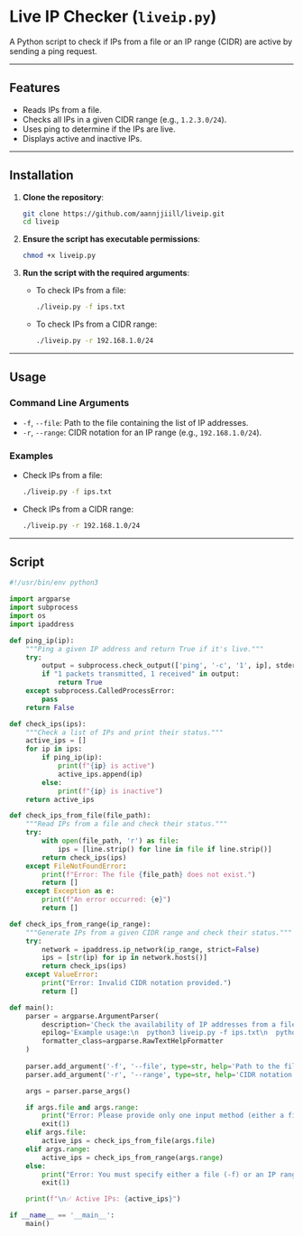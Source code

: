 # Live IP Checker (`liveip.py`)

A Python script to check if IPs from a file or an IP range (CIDR) are active by sending a ping request.

---

## Features
- Reads IPs from a file.
- Checks all IPs in a given CIDR range (e.g., `1.2.3.0/24`).
- Uses ping to determine if the IPs are live.
- Displays active and inactive IPs.

---

## Installation

1. **Clone the repository**:
   ```bash
   git clone https://github.com/aannjjiill/liveip.git
   cd liveip
   ```

2. **Ensure the script has executable permissions**:
   ```bash
   chmod +x liveip.py
   ```

3. **Run the script with the required arguments**:
   - To check IPs from a file:
     ```bash
     ./liveip.py -f ips.txt
     ```

   - To check IPs from a CIDR range:
     ```bash
     ./liveip.py -r 192.168.1.0/24
     ```

---

## Usage

### Command Line Arguments

- `-f`, `--file`: Path to the file containing the list of IP addresses.
- `-r`, `--range`: CIDR notation for an IP range (e.g., `192.168.1.0/24`).

### Examples

- Check IPs from a file:
  ```bash
  ./liveip.py -f ips.txt
  ```

- Check IPs from a CIDR range:
  ```bash
  ./liveip.py -r 192.168.1.0/24
  ```

---

## Script

```python name=liveip.py
#!/usr/bin/env python3

import argparse
import subprocess
import os
import ipaddress

def ping_ip(ip):
    """Ping a given IP address and return True if it's live."""
    try:
        output = subprocess.check_output(['ping', '-c', '1', ip], stderr=subprocess.STDOUT, universal_newlines=True)
        if "1 packets transmitted, 1 received" in output:
            return True
    except subprocess.CalledProcessError:
        pass
    return False

def check_ips(ips):
    """Check a list of IPs and print their status."""
    active_ips = []
    for ip in ips:
        if ping_ip(ip):
            print(f"{ip} is active")
            active_ips.append(ip)
        else:
            print(f"{ip} is inactive")
    return active_ips

def check_ips_from_file(file_path):
    """Read IPs from a file and check their status."""
    try:
        with open(file_path, 'r') as file:
            ips = [line.strip() for line in file if line.strip()]
        return check_ips(ips)
    except FileNotFoundError:
        print(f"Error: The file {file_path} does not exist.")
        return []
    except Exception as e:
        print(f"An error occurred: {e}")
        return []

def check_ips_from_range(ip_range):
    """Generate IPs from a given CIDR range and check their status."""
    try:
        network = ipaddress.ip_network(ip_range, strict=False)
        ips = [str(ip) for ip in network.hosts()]
        return check_ips(ips)
    except ValueError:
        print("Error: Invalid CIDR notation provided.")
        return []

def main():
    parser = argparse.ArgumentParser(
        description='Check the availability of IP addresses from a file or a specified IP range.',
        epilog='Example usage:\n  python3 liveip.py -f ips.txt\n  python3 liveip.py -r 192.168.1.0/24',
        formatter_class=argparse.RawTextHelpFormatter
    )
    
    parser.add_argument('-f', '--file', type=str, help='Path to the file containing the list of IP addresses.')
    parser.add_argument('-r', '--range', type=str, help='CIDR notation for an IP range (e.g., 192.168.1.0/24).')

    args = parser.parse_args()

    if args.file and args.range:
        print("Error: Please provide only one input method (either a file or an IP range).")
        exit(1)
    elif args.file:
        active_ips = check_ips_from_file(args.file)
    elif args.range:
        active_ips = check_ips_from_range(args.range)
    else:
        print("Error: You must specify either a file (-f) or an IP range (-r). Use -h for help.")
        exit(1)

    print(f"\n✅ Active IPs: {active_ips}")

if __name__ == '__main__':
    main()
```
